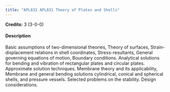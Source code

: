 ```yaml
---
title: "APL831 APL831 Theory of Plates and Shells"
---
```

**Credits:** 3 (3-0-0)

#### Description
Basic assumptions of two-dimensional theories, Theory of surfaces, Strain-displacement relations in shell coordinates, Stress-resultants, General governing equations of motion, Boundary conditions. Analytical solutions for bending and vibration of rectangular plates and circular plates. Approximate solution techniques. Membrane theory and its applicability, Membrane and general bending solutions cylindrical, conical and spherical shells, and pressure vessels. Selected problems on the stability. Design considerations.
